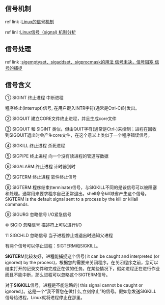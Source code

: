 ## 信号机制

ref link :[Linux的信号机制](https://blog.csdn.net/qq_37653144/article/details/81942026)

ref linl :[Linux信号（signal) 机制分析](https://www.cnblogs.com/subo_peng/p/5325326.html)

## 信号处理

ref link :[sigemptyset、sigaddset、sigprocmask的用法 信号未决，信号阻塞 信号的捕捉](https://blog.csdn.net/u012736748/article/details/75040897)

## 信号含义

① SIGINT     终止进程     中断进程

程序终止(interrupt)信号, 在用户键入INTR字符(通常是Ctrl-C)时发出。

② SIGQUIT    建立CORE文件终止进程，并且生成core文件

③ SIGQUIT 和 SIGINT 类似，但由QUIT字符(通常是Ctrl-)来控制；进程在因收到SIGQUIT退出时会产生core文件，在这个意义上类似于一个程序错误信号。

④ SIGKILL    终止进程     杀死进程

⑤ SIGPIPE    终止进程     向一个没有读进程的管道写数据

⑥ SIGALARM    终止进程     计时器到时

⑦ SIGTERM    终止进程     软件终止信号

⑧ SIGTERM 程序结束(terminate)信号，与SIGKILL不同的是该信号可以被阻塞和处理。通常用来要求程序自己正常退出。shell命令kill缺省产生这个信号。SIGTERM is the default signal sent to a process by the kill or killall commands.

⑨ SIGURG    忽略信号     I/O紧急信号

⑩ SIGIO    忽略信号     描述符上可以进行I/O

11 SIGCHLD    忽略信号     当子进程停止或退出时通知父进程

有两个信号可以停止进程：SIGTERM和SIGKILL。

**SIGTER**M比较友好，进程能捕捉这个信号( it can be caught and interpreted (or ignored) by the process)，根据您的需要来关闭程序。在关闭程序之前，您可以结束打开的记录文件和完成正在做的任务。在某些情况下，假如进程正在进行作业而且不能中断，那么进程可以忽略这个SIGTERM信号。

对于**SIGKILL**信号，进程是不能忽略的( this signal cannot be caught or ignored,)。这是一个“我不管您在做什么,立刻停止”的信号。假如您发送SIGKILL信号给进程，Linux就将进程停止在那里。